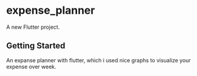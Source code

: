 # expense_planner

A new Flutter project.

## Getting Started

An expanse planner with flutter, which i used nice graphs to visualize your expense over week.
